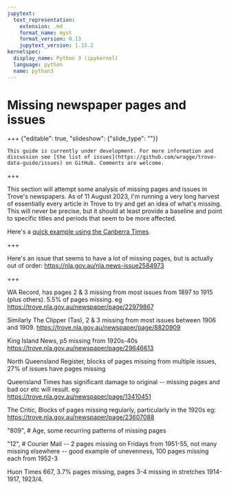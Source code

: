 ```yaml
---
jupytext:
  text_representation:
    extension: .md
    format_name: myst
    format_version: 0.13
    jupytext_version: 1.15.2
kernelspec:
  display_name: Python 3 (ipykernel)
  language: python
  name: python3
---
```


# Missing newspaper pages and issues

+++ {"editable": true, "slideshow": {"slide_type": ""}}

```{attention}
This guide is currently under development. For more information and discussion see [the list of issues](https://github.com/wragge/trove-data-guide/issues) on GitHub. Comments are welcome.
```

+++

This section will attempt some analysis of missing pages and issues in Trove's newspapers. As of 11 August 2023, I'm running a very long harvest of essentially every article in Trove to try and get an idea of what's missing. This will never be precise, but it should at least provide a baseline and point to specific titles and periods that seem to be more affected.

Here's a [quick example using the Canberra Times](https://hcommons.social/@wragge/110845292959103039).

+++

Here's an issue that seems to have a lot of missing pages, but is actually out of order: <https://nla.gov.au/nla.news-issue2584973>

+++

WA Record, has pages 2 & 3 missing from most issues from 1897 to 1915 (plus others). 5.5% of pages missing. eg <https://trove.nla.gov.au/newspaper/page/22979867>

Similarly The Clipper (Tas), 2 & 3 missing from most issues between 1906 and 1909. <https://trove.nla.gov.au/newspaper/page/8820909>

King Island News, p5 missing from 1920s-40s <https://trove.nla.gov.au/newspaper/page/29646613>

North Queensland Register, blocks of pages missing from multiple issues, 27% of issues have pages missing

Queensland Times has significant damage to original -- missing pages and bad ocr etc will result. eg: https://trove.nla.gov.au/newspaper/page/13410451

The Critic, Blocks of pages missing regularly, particularly in the 1920s eg: https://trove.nla.gov.au/newspaper/page/23607088

"809", # Age, some recurring patterns of missing pages

"12", # Courier Mail -- 2 pages missing on Fridays from 1951-55, not many missing elsewhere -- good example of unevenness, 100 pages missing each from 1952-3

Huon Times 667, 3.7% pages missing, pages 3-4 missing in stretches 1914-1917, 1923/4.
